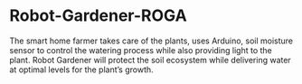 # Robot-Gardener-ROGA
 The smart home farmer takes care of the plants, uses Arduino, soil moisture sensor to control the watering process while also providing light to the plant. Robot Gardener will protect the soil ecosystem while delivering water at optimal levels for the plant’s growth.

